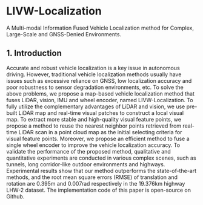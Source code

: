 # LIVW-Localization
A Multi-modal Information Fused Vehicle Localization method for Complex, Large-Scale and GNSS-Denied Environments.

## 1. Introduction

Accurate and robust vehicle localization is a key issue in autonomous driving. However, traditional vehicle localization methods usually have issues such as excessive reliance on GNSS, low localization accuracy and poor robustness to sensor degradation environments, etc. To solve the above problems, we propose a map-based vehicle localization method that fuses LiDAR, vision, IMU and wheel encoder, named LIVW-Localization. To fully utilize the complementary advantages of LiDAR and vision, we use pre-built LiDAR map and real-time visual patches to construct a local visual map. To extract more stable and high-quality visual feature points, we propose a method to reuse the nearest neighbor points retrieved from real-time LiDAR scan in a point cloud map as the initial selecting criteria for visual feature points. Moreover, we propose an efficient method to fuse a single wheel encoder to improve the vehicle localization accuracy. To validate the performance of the proposed method, qualitative and quantitative experiments are conducted in various complex scenes, such as tunnels, long corridor-like outdoor environments and highways. Experimental results show that our method outperforms the state-of-the-art methods, and the root mean square errors (RMSE) of translation and rotation are 0.395m and 0.007rad respectively in the 19.376km highway LHW-2 dataset. The implementation code of this paper is open-source on Github.
